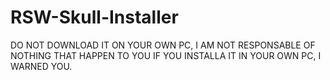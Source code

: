 # RSW-Skull-Installer
DO NOT DOWNLOAD IT ON YOUR OWN PC, I AM NOT RESPONSABLE OF NOTHING THAT HAPPEN TO YOU IF YOU INSTALLA IT IN YOUR OWN PC, I WARNED YOU.
